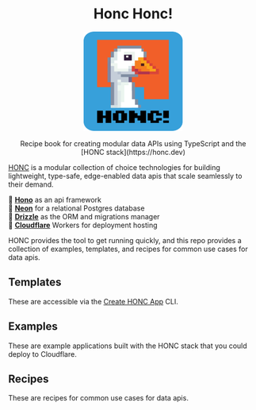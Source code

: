 <div align="center">
  <h1>Honc Honc!</h1>
  <img src="https://github.com/brettimus/honc-it-like-its-hot/blob/9290786147fe1efa2079899064853cf754f175e5/assets/honc.png" width="200" height="200" />
</div>

<p align="center">
    Recipe book for creating modular data APIs using TypeScript and the [HONC stack](https://honc.dev)
</p>

[HONC](https://honc.dev) is a modular collection of choice technologies for building lightweight, type-safe, edge-enabled data apis that scale seamlessly to their demand.

  🪿 **[Hono](https://hono.dev)** as an api framework  
  🪿 **[Neon](https://neon.tech)** for a relational Postgres database  
  🪿 **[Drizzle](https://orm.drizzle.team/)** as the ORM and migrations manager  
  🪿 **[Cloudflare](https://workers.cloudflare.com/)** Workers for deployment hosting  

HONC provides the tool to get running quickly, and this repo provides a collection of examples, templates, and recipes for common use cases for data apis.

## Templates

These are accessible via the [Create HONC App](https://github.com/fiberplane/create-honc-app) CLI.

## Examples

These are example applications built with the HONC stack that you could deploy to Cloudflare.

## Recipes

These are recipes for common use cases for data apis.
